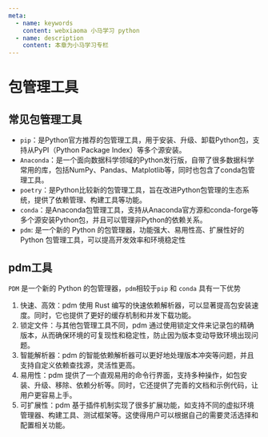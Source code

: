```yaml
---
meta:
  - name: keywords
    content: webxiaoma 小马学习 python
  - name: description
    content: 本章为小马学习专栏
---
```


# 包管理工具

## 常见包管理工具

- `pip`：是Python官方推荐的包管理工具，用于安装、升级、卸载Python包，支持从PyPI（Python Package Index）等多个源安装。
- `Anaconda`：是一个面向数据科学领域的Python发行版，自带了很多数据科学常用的库，包括NumPy、Pandas、Matplotlib等，同时也包含了conda包管理工具。
- `poetry`：是Python比较新的包管理工具，旨在改进Python包管理的生态系统，提供了依赖管理、构建工具等功能。
- `conda`：是Anaconda包管理工具，支持从Anaconda官方源和conda-forge等多个源安装Python包，并且可以管理非Python的依赖关系。
- `pdm`: 是一个新的 Python 的包管理器，功能强大、易用性高、扩展性好的 Python 包管理工具，可以提高开发效率和环境稳定性



## pdm工具

`PDM` 是一个新的 Python 的包管理器，`pdm`相较于`pip` 和 `conda` 具有一下优势

1. 快速、高效：pdm 使用 Rust 编写的快速依赖解析器，可以显著提高包安装速度。同时，它也提供了更好的缓存机制和并发下载功能。
2. 锁定文件：与其他包管理工具不同，pdm 通过使用锁定文件来记录包的精确版本，从而确保环境的可复现性和稳定性，防止因为版本变动导致环境出现问题。
3. 智能解析器：pdm 的智能依赖解析器可以更好地处理版本冲突等问题，并且支持自定义依赖查找源，灵活性更高。
4. 易用性：pdm 提供了一个直观易用的命令行界面，支持多种操作，如包安装、升级、移除、依赖分析等。同时，它还提供了完善的文档和示例代码，让用户更容易上手。
5. 可扩展性：pdm 基于插件机制实现了很多扩展功能，如支持不同的虚拟环境管理器、构建工具、测试框架等。这使得用户可以根据自己的需要灵活选择和配置相关功能。

